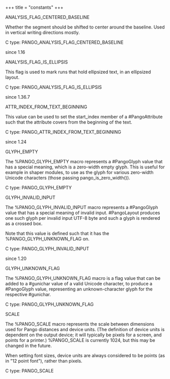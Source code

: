 +++
title = "constants"
+++
<p class="api-heading">ANALYSIS_FLAG_CENTERED_BASELINE</p>
<p class="api-doc">Whether the segment should be shifted to center around the baseline.
Used in vertical writing directions mostly.</p>
<div class="api-notes">
  <p class="api-ctype">C type: PANGO_ANALYSIS_FLAG_CENTERED_BASELINE</p>
  <p class="api-since">since 1.16</p>
</div>
<p class="api-heading">ANALYSIS_FLAG_IS_ELLIPSIS</p>
<p class="api-doc">This flag is used to mark runs that hold ellipsized text,
in an ellipsized layout.</p>
<div class="api-notes">
  <p class="api-ctype">C type: PANGO_ANALYSIS_FLAG_IS_ELLIPSIS</p>
  <p class="api-since">since 1.36.7</p>
</div>
<p class="api-heading">ATTR_INDEX_FROM_TEXT_BEGINNING</p>
<p class="api-doc">This value can be used to set the start_index member of a #PangoAttribute
such that the attribute covers from the beginning of the text.</p>
<div class="api-notes">
  <p class="api-ctype">C type: PANGO_ATTR_INDEX_FROM_TEXT_BEGINNING</p>
  <p class="api-since">since 1.24</p>
</div>
<p class="api-heading">GLYPH_EMPTY</p>
<p class="api-doc">The %PANGO_GLYPH_EMPTY macro represents a #PangoGlyph value that has a
 special meaning, which is a zero-width empty glyph.  This is useful for
example in shaper modules, to use as the glyph for various zero-width
Unicode characters (those passing pango_is_zero_width()).</p>
<div class="api-notes">
  <p class="api-ctype">C type: PANGO_GLYPH_EMPTY</p>
</div>
<p class="api-heading">GLYPH_INVALID_INPUT</p>
<p class="api-doc">The %PANGO_GLYPH_INVALID_INPUT macro represents a #PangoGlyph value that has a
special meaning of invalid input.  #PangoLayout produces one such glyph
per invalid input UTF-8 byte and such a glyph is rendered as a crossed
box.

Note that this value is defined such that it has the %PANGO_GLYPH_UNKNOWN_FLAG
on.</p>
<div class="api-notes">
  <p class="api-ctype">C type: PANGO_GLYPH_INVALID_INPUT</p>
  <p class="api-since">since 1.20</p>
</div>
<p class="api-heading">GLYPH_UNKNOWN_FLAG</p>
<p class="api-doc">The %PANGO_GLYPH_UNKNOWN_FLAG macro is a flag value that can be added to
a #gunichar value of a valid Unicode character, to produce a #PangoGlyph
value, representing an unknown-character glyph for the respective #gunichar.</p>
<div class="api-notes">
  <p class="api-ctype">C type: PANGO_GLYPH_UNKNOWN_FLAG</p>
</div>
<p class="api-heading">SCALE</p>
<p class="api-doc">The %PANGO_SCALE macro represents the scale between dimensions used
for Pango distances and device units. (The definition of device
units is dependent on the output device; it will typically be pixels
for a screen, and points for a printer.) %PANGO_SCALE is currently
1024, but this may be changed in the future.

When setting font sizes, device units are always considered to be
points (as in "12 point font"), rather than pixels.</p>
<div class="api-notes">
  <p class="api-ctype">C type: PANGO_SCALE</p>
</div>
